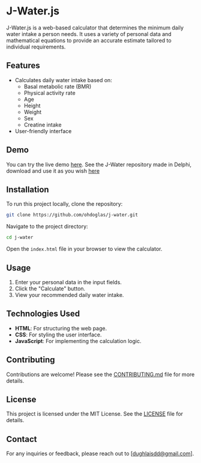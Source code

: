 
# J-Water.js

J-Water.js is a web-based calculator that determines the minimum daily water intake a person needs. It uses a variety of personal data and mathematical equations to provide an accurate estimate tailored to individual requirements.

## Features

- Calculates daily water intake based on:
  - Basal metabolic rate (BMR)
  - Physical activity rate
  - Age
  - Height
  - Weight
  - Sex
  - Creatine intake
- User-friendly interface

## Demo

You can try the live demo [here](https://j-water.netlify.app/calculator).
See the J-Water repository made in Delphi, download and use it as you wish [here](https://github.com/ohdoglas/jwater-delphi)

## Installation

To run this project locally, clone the repository:

```bash
git clone https://github.com/ohdoglas/j-water.git
```

Navigate to the project directory:

```bash
cd j-water
```

Open the `index.html` file in your browser to view the calculator.

## Usage

1. Enter your personal data in the input fields.
2. Click the "Calculate" button.
3. View your recommended daily water intake.

## Technologies Used

- **HTML**: For structuring the web page.
- **CSS**: For styling the user interface.
- **JavaScript**: For implementing the calculation logic.

## Contributing

Contributions are welcome! Please see the [CONTRIBUTING.md](CONTRIBUTING.md) file for more details.

## License

This project is licensed under the MIT License. See the [LICENSE](LICENSE) file for details.

## Contact

For any inquiries or feedback, please reach out to [dughlaisdd@gmail.com].
```
